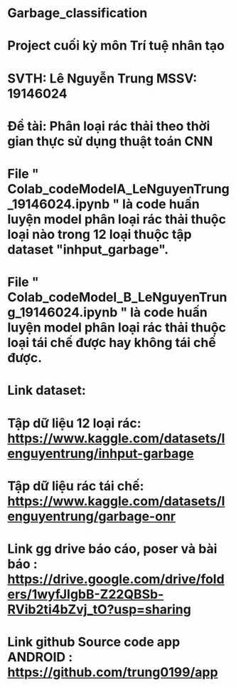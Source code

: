 # Garbage_classification
# Project cuối kỳ môn Trí tuệ nhân tạo

# SVTH: Lê Nguyễn Trung MSSV: 19146024

# Đề tài: Phân loại rác thải theo thời gian thực sử dụng thuật toán CNN

# File " Colab_codeModelA_LeNguyenTrung_19146024.ipynb " là code huấn luyện model phân loại rác thải thuộc loại nào trong 12 loại thuộc tập dataset "inhput_garbage".

# File " Colab_codeModel_B_LeNguyenTrung_19146024.ipynb " là code huấn luyện model phân loại rác thải thuộc loại tái chế được hay không tái chế được.

# Link dataset:

# Tập dữ liệu 12 loại rác: https://www.kaggle.com/datasets/lenguyentrung/inhput-garbage

# Tập dữ liệu rác tái chế: https://www.kaggle.com/datasets/lenguyentrung/garbage-onr

# Link gg drive báo cáo, poser và bài báo : https://drive.google.com/drive/folders/1wyfJIgbB-Z22QBSb-RVib2ti4bZvj_tO?usp=sharing

# Link github Source code app ANDROID : https://github.com/trung0199/app
